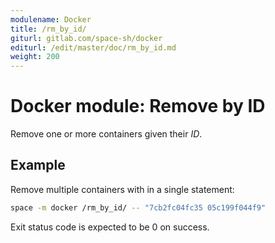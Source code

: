 ```yaml
---
modulename: Docker
title: /rm_by_id/
giturl: gitlab.com/space-sh/docker
editurl: /edit/master/doc/rm_by_id.md
weight: 200
---
```

# Docker module: Remove by ID

Remove one or more containers given their _ID_.

## Example

Remove multiple containers with in a single statement:
```sh
space -m docker /rm_by_id/ -- "7cb2fc04fc35 05c199f044f9"
```

Exit status code is expected to be 0 on success.
